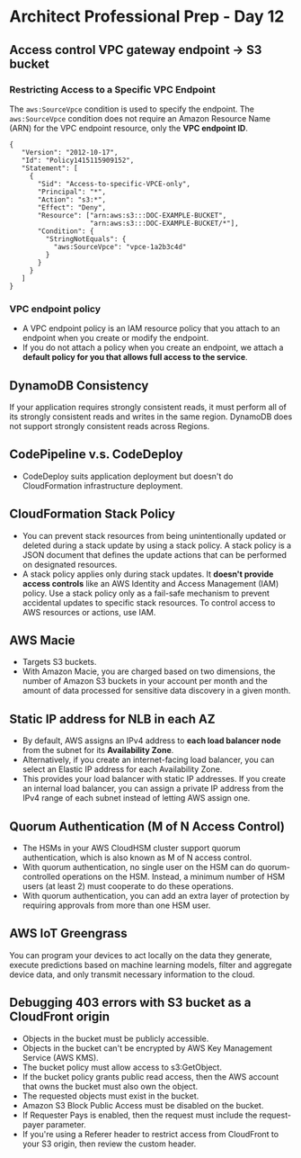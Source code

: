 # Architect Professional Prep - Day 12

## Access control VPC gateway endpoint -> S3 bucket
### Restricting Access to a Specific VPC Endpoint
The `aws:SourceVpce` condition is used to specify the endpoint. The `aws:SourceVpce` condition does not require an Amazon Resource Name (ARN) for the VPC endpoint resource, only the **VPC endpoint ID**. 

``` 
{
   "Version": "2012-10-17",
   "Id": "Policy1415115909152",
   "Statement": [
     {
       "Sid": "Access-to-specific-VPCE-only",
       "Principal": "*",
       "Action": "s3:*",
       "Effect": "Deny",
       "Resource": ["arn:aws:s3:::DOC-EXAMPLE-BUCKET",
                    "arn:aws:s3:::DOC-EXAMPLE-BUCKET/*"],
       "Condition": {
         "StringNotEquals": {
           "aws:SourceVpce": "vpce-1a2b3c4d"
         }
       }
     }
   ]
}
```

### VPC endpoint policy
- A VPC endpoint policy is an IAM resource policy that you attach to an endpoint when you create or modify the endpoint. 
- If you do not attach a policy when you create an endpoint, we attach a **default policy for you that allows full access to the service**.

## DynamoDB Consistency
If your application requires strongly consistent reads, it must perform all of its strongly consistent reads and writes in the same region. DynamoDB does not support strongly consistent reads across Regions.

## CodePipeline v.s. CodeDeploy
- CodeDeploy suits application deployment but doesn't do CloudFormation infrastructure deployment.

## CloudFormation Stack Policy
- You can prevent stack resources from being unintentionally updated or deleted during a stack update by using a stack policy. A stack policy is a JSON document that defines the update actions that can be performed on designated resources.
- A stack policy applies only during stack updates. It **doesn't provide access controls** like an AWS Identity and Access Management (IAM) policy. Use a stack policy only as a fail-safe mechanism to prevent accidental updates to specific stack resources. To control access to AWS resources or actions, use IAM.

## AWS Macie
- Targets S3 buckets. 
- With Amazon Macie, you are charged based on two dimensions, the number of Amazon S3 buckets in your account per month and the amount of data processed for sensitive data discovery in a given month.

## Static IP address for NLB in each AZ
- By default, AWS assigns an IPv4 address to **each load balancer node** from the subnet for its **Availability Zone**. 
- Alternatively, if you create an internet-facing load balancer, you can select an Elastic IP address for each Availability Zone. 
- This provides your load balancer with static IP addresses. If you create an internal load balancer, you can assign a private IP address from the IPv4 range of each subnet instead of letting AWS assign one.

## Quorum Authentication (M of N Access Control)
- The HSMs in your AWS CloudHSM cluster support quorum authentication, which is also known as M of N access control. 
- With quorum authentication, no single user on the HSM can do quorum-controlled operations on the HSM. Instead, a minimum number of HSM users (at least 2) must cooperate to do these operations. 
- With quorum authentication, you can add an extra layer of protection by requiring approvals from more than one HSM user. 

## AWS IoT Greengrass
You can program your devices to act locally on the data they generate, execute predictions based on machine learning models, filter and aggregate device data, and only transmit necessary information to the cloud.

## Debugging 403 errors with S3 bucket as a CloudFront origin
- Objects in the bucket must be publicly accessible.
- Objects in the bucket can't be encrypted by AWS Key Management Service (AWS KMS).
- The bucket policy must allow access to s3:GetObject.
- If the bucket policy grants public read access, then the AWS account that owns the bucket must also own the object.
- The requested objects must exist in the bucket.
- Amazon S3 Block Public Access must be disabled on the bucket.
- If Requester Pays is enabled, then the request must include the request-payer parameter.
- If you're using a Referer header to restrict access from CloudFront to your S3 origin, then review the custom header.

